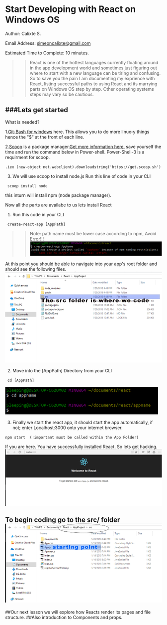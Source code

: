 # Start Developing with React on Windows OS

Author: Calixte S.

Email Address: simeoncalixte@gmail.com

Estimated Time to Complete: 10 minutes.

>>React is one of the hottest languages currently floating around in the app development
world and sometimes just figuring out where to start with a new language can be tiring and confusing. 
So to save you the pain I am  documenting my exprience with React, listing successful paths to using React and
its marrying parts on Windows OS step by step. Other operating systems steps may vary so be cautious.



###Lets get started
----

What is needed?

1.[Git-Bash for windows](http://gitforwindows.org) here. This allows you to do more linux-y things hence the "$" at the front of each line.



2.[Scoop](http://scoop.sh/) is a package manager.[Get more information here.](https://github.com/lukesampson/scoop)
save yourself the time and run the command below in Power-shell. Power-Shell-3 is a requirment for scoop.
```
.iex (new-object net.webclient).downloadstring('https://get.scoop.sh')
```




3. We will use scoop to install node.js 
	Run this line of code in your CLI

```
 scoop install node
```

this inturn will install npm (node package manager).





Now all the parts are availabe to us lets install React

1. Run this code in your CLI

```
 create-react-app [AppPath]
```
>>Note: path name must be lower case according to npm, Avoid Error!!!
![Warning](./images/CreateError.PNG)

At this point you should be able to navigate into your app's root folder and should see the following files.
![start](./images/Start.PNG)


2. Move into the [AppPath] Directory from your CLI
```
 cd [AppPath]

```
![Warning](./images/changetoappdirectory.PNG)





3. Finally we start the react app, it should start the app automatically, if not; 
enter Localhost:3000 onto your internet browser.
```
npm start  (!important must be called within the App Folder)
```
If you are here. You have successfully installed React. So lets get hacking.
![FinalResult](./images/FinalResult.PNG)


 To begin coding go to the src/ folder
![AreatoEdit](./images/AreatoEdit.PNG)
------------------------------------------------------------




##Our next lesson we will explore how Reacts render its pages and file structure.
##Also introduction to Components and props.